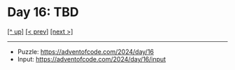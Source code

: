 # Day 16: TBD

[[^ up]](../../README.asciidoc) [[< prev]](../day-15/README.MD) [[next >]](../day-17/README.MD) <!-- [[solution ✨]](./solve.py) -->

<!-- article begin -->

<!-- article end -->

---

* Puzzle: https://adventofcode.com/2024/day/16
* Input: https://adventofcode.com/2024/day/16/input

